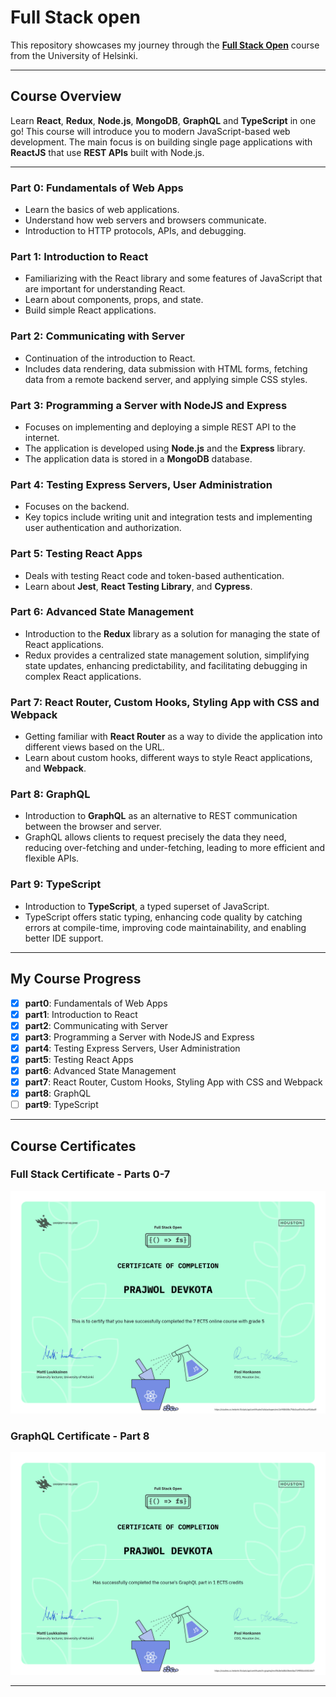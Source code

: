 # Full Stack open

This repository showcases my journey through the [**Full Stack Open**](https://fullstackopen.com/en/) course from the University of Helsinki.

---

## Course Overview

Learn **React**, **Redux**, **Node.js**, **MongoDB**, **GraphQL** and **TypeScript** in one go! This course will introduce you to modern JavaScript-based web development. The main focus is on building single page applications with **ReactJS** that use **REST APIs** built with Node.js.

---

### **Part 0: Fundamentals of Web Apps**

- Learn the basics of web applications.
- Understand how web servers and browsers communicate.
- Introduction to HTTP protocols, APIs, and debugging.

### **Part 1: Introduction to React**

- Familiarizing with the React library and some features of JavaScript that are important for understanding React.
- Learn about components, props, and state.
- Build simple React applications.

### **Part 2: Communicating with Server**

- Continuation of the introduction to React.
- Includes data rendering, data submission with HTML forms, fetching data from a remote backend server, and applying simple CSS styles.

### **Part 3: Programming a Server with NodeJS and Express**

- Focuses on implementing and deploying a simple REST API to the internet.
- The application is developed using **Node.js** and the **Express** library.
- The application data is stored in a **MongoDB** database.

### **Part 4: Testing Express Servers, User Administration**

- Focuses on the backend.
- Key topics include writing unit and integration tests and implementing user authentication and authorization.

### **Part 5: Testing React Apps**

- Deals with testing React code and token-based authentication.
- Learn about **Jest**, **React Testing Library**, and **Cypress**.

### **Part 6: Advanced State Management**

- Introduction to the **Redux** library as a solution for managing the state of React applications.
- Redux provides a centralized state management solution, simplifying state updates, enhancing predictability, and facilitating debugging in complex React applications.

### **Part 7: React Router, Custom Hooks, Styling App with CSS and Webpack**

- Getting familiar with **React Router** as a way to divide the application into different views based on the URL.
- Learn about custom hooks, different ways to style React applications, and **Webpack**.

### **Part 8: GraphQL**

- Introduction to **GraphQL** as an alternative to REST communication between the browser and server.
- GraphQL allows clients to request precisely the data they need, reducing over-fetching and under-fetching, leading to more efficient and flexible APIs.

### **Part 9: TypeScript**

- Introduction to **TypeScript**, a typed superset of JavaScript.
- TypeScript offers static typing, enhancing code quality by catching errors at compile-time, improving code maintainability, and enabling better IDE support.

---

## My Course Progress

- [x] **part0**: Fundamentals of Web Apps
- [x] **part1**: Introduction to React
- [x] **part2**: Communicating with Server
- [x] **part3**: Programming a Server with NodeJS and Express
- [x] **part4**: Testing Express Servers, User Administration
- [x] **part5**: Testing React Apps
- [x] **part6**: Advanced State Management
- [x] **part7**: React Router, Custom Hooks, Styling App with CSS and Webpack
- [x] **part8**: GraphQL
- [ ] **part9**: TypeScript

---

## Course Certificates

### Full Stack Certificate - Parts 0-7

![Full Stack Certificate](./.img/certificate-fullstack.png)

### GraphQL Certificate - Part 8

![GraphQL Certificate](./.img/certificate-graphql.png)

---
